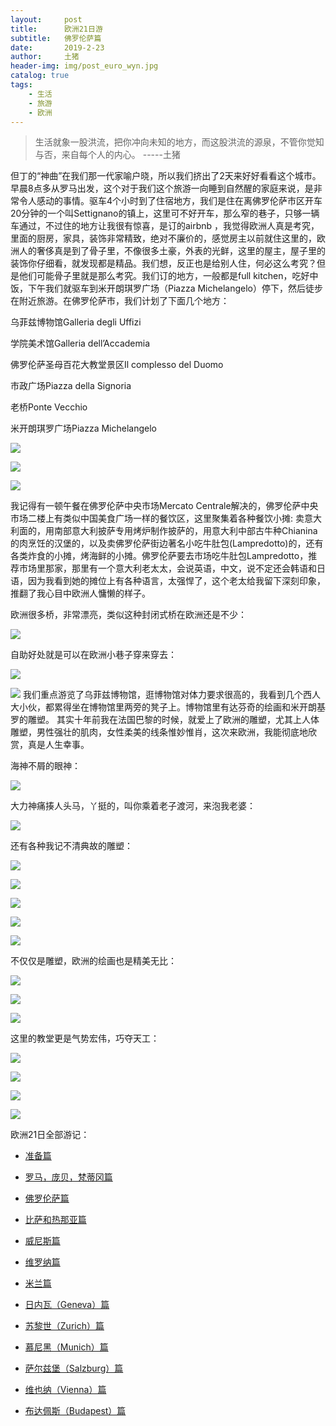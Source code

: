 ```yaml
---
layout:     post
title:      欧洲21日游
subtitle:   佛罗伦萨篇
date:       2019-2-23
author:     土猪
header-img: img/post_euro_wyn.jpg
catalog: true
tags:
    - 生活
    - 旅游
    - 欧洲
---
```


> 生活就象一股洪流，把你冲向未知的地方，而这股洪流的源泉，不管你觉知与否，来自每个人的内心。 
> -----土猪




但丁的“神曲”在我们那一代家喻户晓，所以我们挤出了2天来好好看看这个城市。早晨8点多从罗马出发，这个对于我们这个旅游一向睡到自然醒的家庭来说，是非常令人感动的事情。驱车4个小时到了住宿地方，我们是住在离佛罗伦萨市区开车20分钟的一个叫Settignano的镇上，这里可不好开车，那么窄的巷子，只够一辆车通过，不过住的地方让我很有惊喜，是订的airbnb ，我觉得欧洲人真是考究，里面的厨房，家具，装饰非常精致，绝对不廉价的，感觉房主以前就住这里的，欧洲人的奢侈真是到了骨子里，不像很多土豪，外表的光鲜，这里的屋主，屋子里的装饰你仔细看，就发现都是精品。我们想，反正也是给别人住，何必这么考究？但是他们可能骨子里就是那么考究。我们订的地方，一般都是full kitchen，吃好中饭，下午我们就驱车到米开朗琪罗广场（Piazza Michelangelo）停下，然后徒步在附近旅游。在佛罗伦萨市，我们计划了下面几个地方：



乌菲兹博物馆Galleria degli Uffizi

学院美术馆Galleria dell’Accademia

佛罗伦萨圣母百花大教堂景区Il complesso del Duomo

市政广场Piazza della Signoria

老桥Ponte Vecchio

米开朗琪罗广场Piazza Michelangelo

![](https://cdn.steemitimages.com/DQmWp2hraCLjpXhyrpMedDPUms1sdysPmvbSYc3tbd6kgvs/image.png)

![](https://cdn.steemitimages.com/DQmRjP4Q6pY3mmt4frtvRaX45ZRTsr3MuDwpkhsq2U1W2d2/image.png)

![](https://cdn.steemitimages.com/DQmfThNMcTyBg2tZLhnoEsmqWYR2g6eHnJh77yTaXRsV8Ya/image.png)



我记得有一顿午餐在佛罗伦萨中央市场Mercato Centrale解决的，佛罗伦萨中央市场二楼上有类似中国美食广场一样的餐饮区，这里聚集着各种餐饮小摊: 卖意大利面的，用南部意大利披萨专用烤炉制作披萨的，用意大利中部古牛种Chianina的肉烹饪的汉堡的，以及卖佛罗伦萨街边著名小吃牛肚包(Lampredotto)的，还有各类炸食的小摊，烤海鲜的小摊。佛罗伦萨要去市场吃牛肚包Lampredotto，推荐市场里那家，那里有一个意大利老太太，会说英语，中文，说不定还会韩语和日语，因为我看到她的摊位上有各种语言，太强悍了，这个老太给我留下深刻印象，推翻了我心目中欧洲人慵懒的样子。

欧洲很多桥，非常漂亮，类似这种封闭式桥在欧洲还是不少：

![](https://cdn.steemitimages.com/DQmVRv4Wa4yqvi9Wu3HiCPkCkCKY6UuAt4EeGzK6wS5t4X6/image.png)


自助好处就是可以在欧洲小巷子穿来穿去：

![](https://cdn.steemitimages.com/DQmQwJZDrCyWRAGDBrhSJhxr6B1BuYwEZm9fQWvHDfuyuRF/image.png)

![](https://cdn.steemitimages.com/DQmYG7PCDfdhufNDrCWpcSJjFTYoFP77iifY6BB2oeezbCP/image.png)
我们重点游览了乌菲兹博物馆，逛博物馆对体力要求很高的，我看到几个西人大小伙，都累得坐在博物馆里两旁的凳子上。博物馆里有达芬奇的绘画和米开朗基罗的雕塑。 其实十年前我在法国巴黎的时候，就爱上了欧洲的雕塑，尤其上人体雕塑，男性强壮的肌肉，女性柔美的线条惟妙惟肖，这次来欧洲，我能彻底地欣赏，真是人生幸事。


海神不屑的眼神：

![](https://cdn.steemitimages.com/DQmbpoCRKVn79Pz5k9UhWU8R6SSjfpA5bacpwLyW5WxDmKW/image.png)


大力神痛揍人头马，丫挺的，叫你乘着老子渡河，来泡我老婆：

![](https://cdn.steemitimages.com/DQmf8WfM3ULeeBhKZpmxvksh7wW6wKUFZWNQUai9729baik/image.png)

还有各种我记不清典故的雕塑：

![](https://cdn.steemitimages.com/DQmb5VUCzF9kXcCCKqvCJFGje6yH531rDJNHXF3BYvMv2AU/image.png)

![](https://cdn.steemitimages.com/DQmaTFAC11Lkw732xezFaHKdq4LwXeS3JfuXDw4jhejz2u8/image.png)

![](https://cdn.steemitimages.com/DQmejvhgB1xyrTCA5x7oSwXEMcKrppJ36tEhSSuovBPeGdR/image.png)

![](https://cdn.steemitimages.com/DQmREAe2HQWXnFYbHUk7hM7beceu8PV4BX8PxoobvK9Vwjx/image.png)

![](https://cdn.steemitimages.com/DQmb4hnLGk6sGPSPZKCh3VxFsGgH2LsJjhvquJAyxT5u9Sx/image.png)


不仅仅是雕塑，欧洲的绘画也是精美无比：

![](https://cdn.steemitimages.com/DQmeXEBeqY7mu3nkaJujTSbh5wob8rBeMwSW6Gh1MA8qrVH/image.png)

![](https://cdn.steemitimages.com/DQmWapTpLfSogPMAH8wJBz95aM8wUYnNrCAcce1iVFdKDZX/image.png)

![](https://cdn.steemitimages.com/DQmY8yzaRGCmY7sZBkcZQZ41pxsuQ8h4bbQViRU67DWdpgn/image.png)

这里的教堂更是气势宏伟，巧夺天工：


![](https://cdn.steemitimages.com/DQmaUNJTaEeheEHHG1jz2cC9yYiFjjJSE7Rwgj4cExJxSRS/image.png)

![](https://cdn.steemitimages.com/DQmScKcNwSCVBMxRpYQiUNcKVqdY65DWpazT1xWTZLV1roV/image.png)

![](https://cdn.steemitimages.com/DQmZQJNkR4foaxXp8c7rNjZvVHET8CALNvii7RzWth65Tsg/image.png)

![](https://cdn.steemitimages.com/DQmSadwTgAEroqDC1Db3REQezh95PNjz7PQ5Ecwa42ZUhiG/image.png)


欧洲21日全部游记：


- [准备篇](http://livinginau.life/2019/02/22/%E6%AC%A7%E6%B4%B221%E6%97%A5%E6%B8%B8%E5%87%86%E5%A4%87%E7%AF%87/)


- [罗马，庞贝，梵蒂冈篇](http://livinginau.life/2019/02/22/%E6%AC%A7%E6%B4%B221%E6%97%A5%E6%B8%B8%E7%BD%97%E9%A9%AC%E5%BA%9E%E8%B4%9D%E6%A2%B5%E8%92%82%E5%86%88%E7%AF%87/)
- 
  [佛罗伦萨篇](http://livinginau.life/2019/02/23/%E6%AC%A7%E6%B4%B221%E6%97%A5%E6%B8%B8%E4%BD%9B%E7%BD%97%E4%BC%A6%E8%90%A8%E7%AF%87/)

- 
  [比萨和热那亚篇](http://livinginau.life/2019/02/23/%E6%AC%A7%E6%B4%B221%E6%97%A5%E6%B8%B8%E6%AF%94%E8%90%A8%E5%92%8C%E7%83%AD%E9%82%A3%E4%BA%9A%E7%AF%87/)

- 
  [威尼斯篇](http://livinginau.life/2019/02/23/%E6%AC%A7%E6%B4%B221%E6%97%A5%E6%B8%B8%E5%A8%81%E5%B0%BC%E6%96%AF%E7%AF%87/)

- 
  [维罗纳篇](http://livinginau.life/2019/02/23/%E6%AC%A7%E6%B4%B221%E6%97%A5%E6%B8%B8%E7%BB%B4%E7%BD%97%E7%BA%B3%E7%AF%87/)

- 
  [米兰篇](http://livinginau.life/2019/02/23/%E6%AC%A7%E6%B4%B221%E6%97%A5%E6%B8%B8%E7%B1%B3%E5%85%B0%E7%AF%87/)

- 
  [日内瓦（Geneva）篇](http://livinginau.life/2019/02/23/%E6%AC%A7%E6%B4%B221%E6%97%A5%E6%B8%B8%E6%97%A5%E5%86%85%E7%93%A6%E7%AF%87/)

- 
  [苏黎世（Zurich）篇](http://livinginau.life/2019/02/23/%E6%AC%A7%E6%B4%B221%E6%97%A5%E6%B8%B8%E8%8B%8F%E9%BB%8E%E4%B8%96%E7%AF%87/)

- 
  [慕尼黑（Munich）篇](http://livinginau.life/2019/02/23/%E6%AC%A7%E6%B4%B221%E6%97%A5%E6%85%95%E5%B0%BC%E9%BB%91%E7%AF%87/)

- 
  [萨尔兹堡（Salzburg）篇](http://livinginau.life/2019/02/23/%E6%AC%A7%E6%B4%B221%E6%97%A5%E8%90%A8%E5%B0%94%E5%85%B9%E5%A0%A1%E7%AF%87/)

- [维也纳（Vienna）篇](http://livinginau.life/2019/02/23/%E6%AC%A7%E6%B4%B221%E6%97%A5%E6%B8%B8%E7%BB%B4%E4%B9%9F%E7%BA%B3%E7%AF%87/)


- [布达佩斯（Budapest）篇](http://livinginau.life/2019/02/23/%E6%AC%A7%E6%B4%B221%E6%97%A5%E6%B8%B8%E5%B8%83%E8%BE%BE%E4%BD%A9%E6%96%AF%E7%AF%87/)